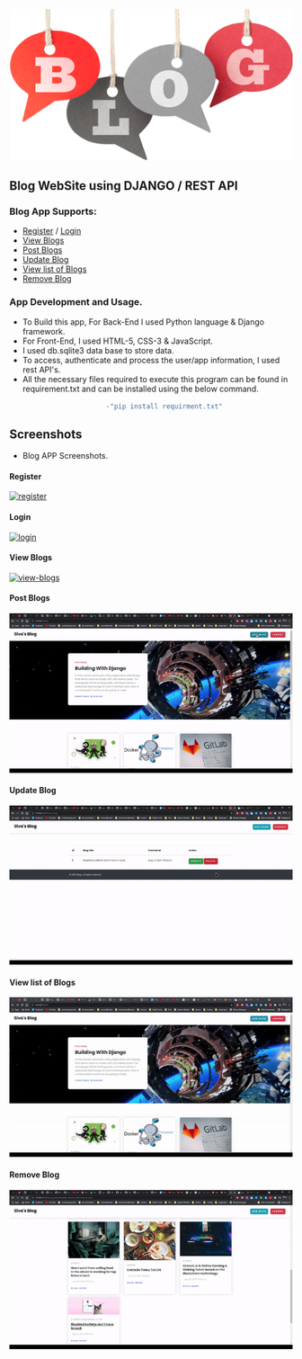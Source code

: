 ![Blogger](screenshots/6-2-blogging-png-clipart.png)

## Blog WebSite using DJANGO / REST API

### Blog App Supports:

- [Register](#register) / [Login](#login)
- [View Blogs](#view-blogs)
- [Post Blogs](#post-blogs)
- [Update Blog](#update-blog)
- [View list of Blogs](#view-list-of-blogs)
- [Remove Blog](#remove-blog)

### App Development and Usage.
- To Build this app, For Back-End I used Python language & Django framework.
- For Front-End, I used HTML-5, CSS-3 & JavaScript.
- I used db.sqlite3 data base to store data. 
- To access, authenticate and process the user/app information, I used rest API's.
- All the necessary files required to execute this program can be found in requirement.txt
  and can be installed using the below command.
```python
                        -"pip install requirment.txt"
```

## Screenshots
- Blog APP Screenshots.

#### Register
<p align="left">
<a href="" target="_blank"> <img src="screenshots/register.gif" alt="register" /> </a>
</p>

#### Login
<p align="left">
<a href="" target="_blank"> <img src="screenshots/login.gif" alt="login" /> </a>
</p>

#### View Blogs

<p align="left">
<a href="" target="_blank"> <img src="screenshots/view.gif" alt="view-blogs" /> </a>
</p>

#### Post Blogs

<p align="left">
<a href="" target="_blank"> <img src="screenshots/post.gif" alt="post-blogs" /> </a>
</p>

#### Update Blog

<p align="left">
<a href="" target="_blank"> <img src="screenshots/update.gif" alt="update-blog" /> </a>
</p>

#### View list of Blogs

<p align="left">
<a href="" target="_blank"> <img src="screenshots/list.gif" alt="view-list-of-blogs" /> </a>
</p>

#### Remove Blog

<p align="left">
<a href="" target="_blank"> <img src="screenshots/remove.gif" alt="remove-blog" /> </a>
</p>
